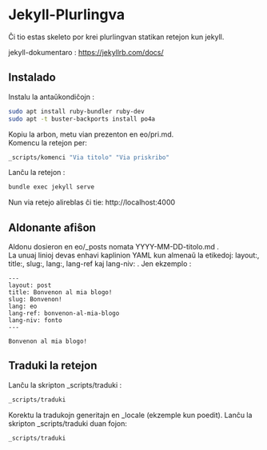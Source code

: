 # Jekyll-Plurlingva

Ĉi tio estas skeleto por krei plurlingvan statikan retejon kun jekyll.

jekyll-dokumentaro : <https://jekyllrb.com/docs/>


## Instalado

Instalu la antaŭkondiĉojn :
```bash
sudo apt install ruby-bundler ruby-dev 
sudo apt -t buster-backports install po4a
```

Kopiu la arbon, metu vian prezenton en eo/pri.md.  
Komencu la retejon per:  
```bash
_scripts/komenci "Via titolo" "Via priskribo"
```

Lanĉu la retejon :
```bash
bundle exec jekyll serve
```
Nun via retejo alireblas ĉi tie: http://localhost:4000

## Aldonante afiŝon
Aldonu dosieron en eo/_posts nomata YYYY-MM-DD-titolo.md .  
La unuaj linioj devas enhavi kaplinion YAML kun almenaŭ la etikedoj: layout:, title:, slug:, lang:, lang-ref kaj lang-niv: .
Jen ekzemplo :
```
---
layout: post
title: Bonvenon al mia blogo!
slug: Bonvenon!
lang: eo
lang-ref: bonvenon-al-mia-blogo
lang-niv: fonto
---
   
Bonvenon al mia blogo!
```

## Traduki la retejon
Lanĉu la skripton _scripts/traduki :
```bash
_scripts/traduki
```
Korektu la tradukojn generitajn en _locale (ekzemple kun poedit).
Lanĉu la skripton _scripts/traduki duan fojon:
```bash
_scripts/traduki
```


